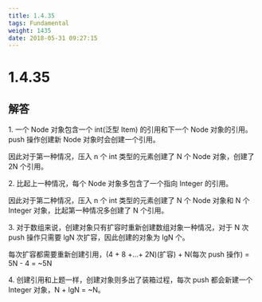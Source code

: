 ```yaml
---
title: 1.4.35
tags: Fundamental
weight: 1435
date: 2018-05-31 09:27:15
---
```


# 1.4.35


## 解答

1\. 一个 Node 对象包含一个 int(泛型 Item) 的引用和下一个 Node 对象的引用。push 操作创建新 Node 对象时会创建一个引用。

因此对于第一种情况，压入 n 个 int 类型的元素创建了 N 个 Node 对象，创建了 2N 个引用。

2\. 比起上一种情况，每个 Node 对象多包含了一个指向 Integer 的引用。

因此对于第二种情况，压入 n 个 int 类型的元素创建了 N 个 Node 对象和 N 个 Integer 对象，比起第一种情况多创建了 N 个引用。

3\. 对于数组来说，创建对象只有扩容时重新创建数组对象一种情况，对于 N 次 push 操作只需要 lgN 次扩容，因此创建的对象为 lgN 个。

每次扩容都需要重新创建引用，(4 + 8 +...+ 2N)(扩容) + N(每次 push 操作) = 5N - 4 = ~5N

4\. 创建引用和上题一样，创建对象则多出了装箱过程，每次 push 都会新建一个 Integer 对象，N + lgN = ~N。
